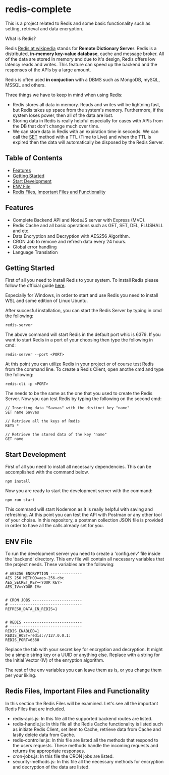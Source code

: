 # redis-complete
This is a project related to Redis and some basic functionality such as setting, retrieval and data encryption.

What is Redis?

Redis [Redis at wikipedia](https://en.wikipedia.org/wiki/Redis) stands for **Remote Dictionary Server**. Redis is a distributed, **in-memory key-value database**, cache and message broker. All of the data are stored in memory and due to it's design, Redis offers low latency reads and writes. This feature can speed up the backend and the responses of the APIs by a large amount.

Redis is often used **in conjuction** with a DBMS such as MongoDB, mySQL, MSSQL and others.

Three things we have to keep in mind when using Redis:
- Redis stores all data in memory. Reads and writes will be lightning fast, but Redis takes up space from the system's memory. Furthermore, if the system loses power, then all of the data are lost.
- Storing data in Redis is really helpful especially for cases with APIs from the DB that don't change much over time.
- We can store data in Redis with an expiration time in seconds. We can call the [SET](https://redis.io/docs/latest/commands/set/) method with a TTL (Time to Live) and when the TTL is expired then the data will automatically be disposed by the Redis Server.

## Table of Contents

- [Features](#features)
- [Getting Started](#getting-started)
- [Start Development](#start-dev)
- [ENV File](#env-file)
- [Redis Files, Important Files and Functionality](#redis-files)

## Features

- Complete Backend API and NodeJS server with Express (MVC).
- Redis Cache and all basic operations such as GET, SET, DEL, FLUSHALL and etc.
- Data Encryption and Decryption with AES256 Algorithm.
- CRON Job to remove and refresh data every 24 hours.
- Global error handling
- Language Translation

## Getting Started
First of all you need to install Redis to your system. To install Redis please follow the official guide [here](https://redis.io/docs/latest/operate/oss_and_stack/install/install-redis/).

Especially for Windows, in order to start and use Redis you need to install WSL and some edition of Linux Ubuntu.

After succesful installation, you can start the Redis Server by typing in cmd the following:
```
redis-server
```
The above command will start Redis in the default port whic is 6379. If you want to start Redis in a port of your choosing then type the following in cmd:
```
redis-server --port <PORT>
```
At this point you can utilize Redis in your project or of course test Redis from the command line. To create a Redis Client, open anothe cmd and type the following:
```
redis-cli -p <PORT>
```
The <PORT> needs to be the same as the one that you used to create the Redis Server. Now you can test Redis by typing the following on the second cmd:
```
// Inserting data "Savvas" with the distinct key "name"
SET name Savvas

// Retrieve all the keys of Redis
KEYS *

// Retrieve the stored data of the key "name"
GET name
```

## Start Development

First of all you need to install all necessary dependencies. This can be accomplished with the command below.
```
npm install
```
Now you are ready to start the development server with the command:
```
npm run start
```
This command will start Nodemon as it is really helpful with saving and refreshing. At this point you can test the API with Postman or any other tool of your choise. In this repository, a postman collection JSON file is provided in order to have all the calls already set for you.


## ENV File

To run the development server you need to create a 'config.env' file inside the 'backend' directory. This env file will contain all necessary variables that the project needs. These variables are the following:
```
# AES256 ENCRYPTION --------------
AES_256_METHOD=aes-256-cbc
AES_SECRET_KEY=<YOUR KEY>
AES_IV=<YOUR IV>


# CRON JOBS ----------------------
# --------------------------------
REFRESH_DATA_IN_REDIS=1


# REDIS --------------------------
# --------------------------------
REDIS_ENABLED=1
REDIS_HOST=redis://127.0.0.1:
REDIS_PORT=6380
```

Replace the <YOUR KEY> tab with your secret key for encryption and decryption. It might be a simple string key or a UUID or anything else. Replace <YOUR IV> with a string for the Initial Vector (IV) of the enryption algorithm.

The rest of the env variables you can leave them as is, or you change them per your liking.

## Redis Files, Important Files and Functionality

In this section the Redis Files will be examined. Let's see all the important Redis Files that are included.

- redis-apis.js: In this file all the supported backend routes are listed.
- redis-handle.js: In this file all the Redis Cache functionality is listed such as initiate Redis Client, set item to Cache, retrieve data from Cache and lastly delete data from Cache.
- redis-controller.js: In this file are listed all the methods that respond to the users requests. These methods handle the incoming requests and returns the appropriate responses.
- cron-jobs.js: In this file the CRON jobs are listed.
- security-methods.js: In this file all the necessary methods for encryption and decryption of the data are listed.
